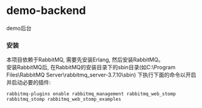 # demo-backend
demo后台


### 安装

本项目依赖于RabbitMQ, 需要先安装Erlang, 然后安装RabbitMQ。  
安装RabbitMQ后, 在RabbitMQ的安装目录下的sbin目录(如C:\Program Files\RabbitMQ Server\rabbitmq_server-3.7.10\sbin) 下执行下面的命令以开启并启动必要的插件:
```
rabbitmq-plugins enable rabbitmq_management rabbitmq_web_stomp rabbitmq_stomp rabbitmq_web_stomp_examples
```